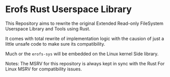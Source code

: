 # Erofs Rust Userspace Library

This Repository aims to rewrite the original Extended Read-only FileSystem Userspace Library and Tools using Rust.

It comes with total rewrite of implementation logic with the causion of just a little unsafe code to make sure its compatibility.

Much or the `erofs-sys` will be embedded on the Linux kernel Side library.

Notes: The MSRV for this repository is always kept in sync with the Rust For Linux MSRV for compatibility issues.
